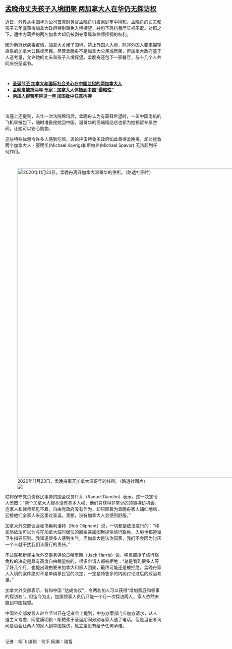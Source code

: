 <!--1610648912000-->
[孟晚舟丈夫孩子入境团聚   两加拿大人在华仍无探访权](https://www.rfa.org/mandarin/yataibaodao/junshiwaijiao/lf-01142021130420.html)
------

<p>近日，外界从中国华为公司首席财务官孟晚舟引渡案庭审中得知，孟晚舟的丈夫和孩子去年底获得加拿大政府特别豁免入境探望，并包下高档餐厅庆祝圣诞。对照之下，遭中方羁押的两名加拿大却仍被剥夺家属和律师探视的权利。</p><p>因为新冠状病毒疫情，加拿大关闭了国境，禁止外国人入境，除非外国人要来探望直系的加拿大公民或居民。尽管孟晚舟不是加拿大公民或居民，但加拿大政府基于人道考量，允许她的丈夫和孩子入境探望。孟晚舟还包下一家餐厅，与十几个人共同庆祝圣诞节。</p><p><br/></p><ul><li><strong><a href="https://www.rfa.org/mandarin/yataibaodao/junshiwaijiao/lf-12242020140254.html">圣诞节至 加拿大和国际社会关心在中国监狱的两加拿大人</a></strong></li><li><strong><a href="https://www.rfa.org/mandarin/yataibaodao/junshiwaijiao/lf-12022020132132.html">孟晚舟被捕两年 专家：加拿大人体悟到中国“侵略性”</a></strong></li><li><a href="https://www.rfa.org/mandarin/yataibaodao/junshiwaijiao/lf-12102019123200.html"><strong>两加人蹲苦牢禁见一年 加国批中任意拘押</strong></a></li></ul><p><br/></p><p>法庭上还提到，去年一次法院聆讯后，孟晚舟认为有获释希望时，一架中国南航的飞机早被包下，随时准备接她回中国。温哥华的高端精品店也都为她预留专属空间，让她可以安心购物。</p><p>这些特殊优惠令许多人感到吃惊，舆论抨击特鲁多政府如此善待孟晚舟，却对拯救两个加拿大人 - 康明凯(Michael Kovrig)和斯帕弗(Michael Spavor) 无法起到任何作用。</p><p><br/></p><p><figure class="image-richtext image-inline captioned" style="width:1500px;"><img alt="2020年11月23日，孟晚舟离开加拿大温哥华的住所。（路透社图片）" height="998" src="https://www.rfa.org/mandarin/yataibaodao/junshiwaijiao/lf-01142021130420.html/2021-01-13t215950z_888344160_rc297l9q4y7c_rtrmadp_3_usa-huawei-tech-canada.jpg/@@images/8e2a1160-669b-49dc-b9d8-81d0b9a7ec5e.jpeg" title="2021-01-13T215950Z_888344160_RC297L9Q4Y7C_RTRMADP_3_USA-HUAWEI-TECH-CANADA.jpg" width="1500"/><figcaption class="image-caption">2020年11月23日，孟晚舟离开加拿大温哥华的住所。（路透社图片）</figcaption><small></small><div id="zoomattribute"><a data-caption="2020年11月23日，孟晚舟离开加拿大温哥华的住所。（路透社图片）" data-fancybox="" href="https://www.rfa.org/mandarin/yataibaodao/junshiwaijiao/lf-01142021130420.html/2021-01-13t215950z_888344160_rc297l9q4y7c_rtrmadp_3_usa-huawei-tech-canada.jpg" id="single_image" title="2020年11月23日，孟晚舟离开加拿大温哥华的住所。（路透社图片）"><img src="/++plone++rfa-resources/img/icon-zoom.png"/></a></div></figure></p><p>联邦保守党负责移民事务的国会议员丹乔（Raquel Dancho）表示，这一决定令人愤慨：“两个加拿大人根本没有基本人权，他们只获得非常少的领事探访机会，连家人和律师都见不着。自由党政府没有作为，却只顾着为孟晚舟家人铺红地毯，迎接他们全家人来这里过圣诞。我想，没有加拿大人会感到舒服。”</p><p>加拿大外交部议会秘书奥利潘特（Rob Oliphant）说，一切都是依法进行的：“移民局依法可以为与在加拿大临时居住的直系亲属团聚提供旅行豁免，入境也都遵循卫生指导原则。我知道很多人感到生气，但加拿大是法治国家，我们不会因为讨厌一个人就干扰我们该履行的责任。”</p><p>不过联邦新民主党外交事务评论员哈里斯（Jack Harris）说，移民部授予旅行豁免权的决定是具有高度自由裁量权的，很多申请人都被拒绝：“总是看到很多人等了好几个月，也提出理由要来加拿大和家人团聚，最终可能还是被拒绝。孟晚舟家人入境的案件绝对不是单纯移民官的决定，一定是特鲁多的内阁讨论过后的政治考量。”</p><p>加拿大外交部表示，有和中国 “达成协议”，令两名加人可以获得“增加家庭和领事的探访权”。但迄今为止，加国领事人员仍只能一个月一次探访两人，家人依然未能到中国探望。</p><p>中国外交部发言人赵立坚14日在记者会上提到，中方办案部门应加方请求，从人道主义考虑，同意康明凯丶斯帕弗于圣诞期间分别与家人通了电话。但是当记者询问是否会让两人的家人到中国探访，赵立坚没有给予任何承诺。</p><p><br/>记者：柳飞 编辑：何平 网编：瑞哲</p>
